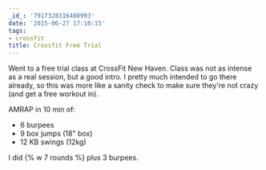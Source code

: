 ```yaml
---
_id_: '7917328316400993'
date: '2015-06-27 17:10:15'
tags:
- crossfit
title: Crossfit Free Trial
---
```


Went to a free trial class at CrossFit New Haven. Class was not as intense as a real session, but a good intro. I pretty much intended to go there
already, so this was more like a sanity check to make sure they're not crazy (and get a free workout in).

AMRAP in 10 min of:

- 6 burpees
- 9 box jumps (18" box)
- 12 KB swings (12kg)

I did {% w 7 rounds %} plus 3 burpees.
